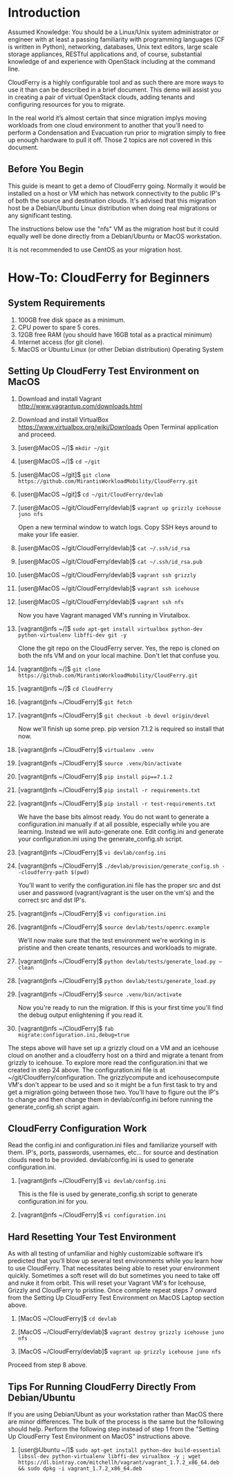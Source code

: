 Introduction
============

Assumed Knowledge: You should be a Linux/Unix system administrator or
engineer with at least a passing familiarity with programming languages
(CF is written in Python), networking, databases, Unix text editors,
large scale storage appliances, RESTful applications and, of course,
substantial knowledge of and experience with OpenStack including at the
command line.

CloudFerry is a highly configurable tool and as such there are more ways
to use it than can be described in a brief document. This demo will
assist you in creating a pair of virtual OpenStack clouds, adding
tenants and configuring resources for you to migrate. 

In the real world it’s almost certain that since migration implys moving
workloads from one cloud environment to another that you’ll need to
perform a Condensation and Evacuation run prior to migration simply to
free up enough hardware to pull it off. Those 2 topics are not covered
in this document. 

**Before You Begin**
-----------------------
This guide is meant to get a demo of CloudFerry going. Normally it would be installed
on a host or VM which has network connectivity to the public IP's of both the source
and destination clouds. It's advised that this migration host be a Debian/Ubuntu
Linux distribution when doing real migrations or any significant testing.
 
The instructions below use the "nfs" VM as the migration host but it could equally
well be done directly from a Debian/Ubuntu or MacOS workstation. 

It is not recommended to use CentOS as your migration host. 

How-To: CloudFerry for Beginners
================================
**System Requirements**
-----------------------

1.  100GB free disk space as a minimum.
2.  CPU power to spare 5 cores.
3.  12GB free RAM (you should have 16GB total as a practical minimum)
4.  Internet access (for git clone).
5.  MacOS or Ubuntu Linux (or other Debian distribution) Operating
    System

**Setting Up CloudFerry Test Environment on MacOS**
-----------------------
1.  Download and install Vagrant http://www.vagrantup.com/downloads.html

2.  Download and install VirtualBox https://www.virtualbox.org/wiki/Downloads
    Open Terminal application and proceed.

3.  [user@MacOS ~/]$ ```mkdir ~/git```

4.  [user@MacOS ~/]$ ```cd ~/git```

5.  [user@MacOS ~/git]$ ```git clone https://github.com/MirantisWorkloadMobility/CloudFerry.git```

6.  [user@MacOS ~/git]$ ```cd ~/git/CloudFerry/devlab```

7.  [user@MacOS ~/git/CloudFerry/devlab]$ ```vagrant up grizzly icehouse juno nfs```
    
    Open a new terminal window to watch logs.
    Copy SSH keys around to make your life easier.

8.  [user@MacOS ~/git/CloudFerry/devlab]$ ```cat ~/.ssh/id_rsa```

9.  [user@MacOS ~/git/CloudFerry/devlab]$ ```cat ~/.ssh/id_rsa.pub```

10. [user@MacOS ~/git/CloudFerry/devlab]$ ```vagrant ssh grizzly```

11. [user@MacOS ~/git/CloudFerry/devlab]$ ```vagrant ssh icehouse```

12. [user@MacOS ~/git/CloudFerry/devlab]$ ```vagrant ssh nfs```

    Now you have Vagrant managed VM's running in Virutalbox. 

13. [vagrant@nfs ~/]$ ```sudo apt-get install virtualbox python-dev python-virtualenv libffi-dev git -y```
    
    Clone the git repo on the CloudFerry server. Yes, the repo is cloned
    on both the nfs VM and on your local machine. Don't let that confuse
    you.

14. [vagrant@nfs ~/]$ ```git clone https://github.com/MirantisWorkloadMobility/CloudFerry.git```

15. [vagrant@nfs ~/]$ ```cd CloudFerry```

16. [vagrant@nfs ~/CloudFerry]$ ```git fetch```

17. [vagrant@nfs ~/CloudFerry]$ ```git checkout -b devel origin/devel```
    
    Now we'll finish up some prep. pip version 7.1.2 is required so
    install that now.

18. [vagrant@nfs ~/CloudFerry]$ ```virtualenv .venv```

19. [vagrant@nfs ~/CloudFerry]$ ```source .venv/bin/activate```

20. [vagrant@nfs ~/CloudFerry]$ ```pip install pip==7.1.2```

21. [vagrant@nfs ~/CloudFerry]$ ```pip install -r requirements.txt```

22. [vagrant@nfs ~/CloudFerry]$ ```pip install -r test-requirements.txt```
    
    We have the base bits almost ready. You do not want to generate a
    configuration.ini manually if at all possible, especially while
    you are learning. Instead we will auto-generate one. Edit config.ini
    and generate your configuration.ini using the generate_config.sh
    script.

23. [vagrant@nfs ~/CloudFerry]$ ```vi devlab/config.ini```

24. [vagrant@nfs ~/CloudFerry]$ ```./devlab/provision/generate_config.sh --cloudferry-path $(pwd)```
    
    You'll want to verify the configuration.ini file has the proper src
    and dst user and password (vagrant/vagrant is the user on the vm's)
    and the correct src and dst IP's.

25. [vagrant@nfs ~/CloudFerry]$ ```vi configuration.ini```

26. [vagrant@nfs ~/CloudFerry]$ ```source
    devlab/tests/openrc.example```
    
    We'll now make sure that the test environment we're working in is
    pristine and then create tenants, resources and workloads to
    migrate.

27. [vagrant@nfs ~/CloudFerry]$ ```python devlab/tests/generate_load.py –clean```

28. [vagrant@nfs ~/CloudFerry]$ ```python devlab/tests/generate_load.py```

29. [vagrant@nfs ~/CloudFerry]$ ```source .venv/bin/activate```
    
    Now you're ready to run the migration. If this is your first time
    you'll find the debug output enlightening if you read it.

30. [vagrant@nfs ~/CloudFerry]$ ```fab
    migrate:configuration.ini,debug=true```

The steps above will have set up a grizzly cloud on a VM and an icehouse
cloud on another and a cloudferry host on a third and migrate a tenant
from grizzly to icehouse. To explore more read the configuration.ini
that we created in step 24 above. The configuration.ini file is at 
~/git/Cloudferry/configuration. The grizzlycompute and icehousecompute
VM's don't appear to be used and so it might be a fun first task to try
and get a migration going between those two. You'll have to figure out
the IP's to change and then change them in devlab/config.ini before
running the generate_config.sh script again.

**CloudFerry Configuration Work**
---------------------------------

Read the config.ini and configuration.ini files and familiarize yourself
with them. IP's, ports, passwords, usernames, etc... for source and
destination clouds need to be provided. devlab/config.ini is used to
generate configuration.ini.

1.  [vagrant@nfs ~/CloudFerry]$ ```vi devlab/config.ini```

    This is the file is used by generate_config.sh script to generate configuration.ini for you.

2.  [vagrant@nfs ~/CloudFerry]$ ```vi configuration.ini```

**Hard Resetting Your Test Environment**
----------------------------------------

As with all testing of unfamiliar and highly customizable software it’s
predicted that you’ll blow up several test environments while you learn
how to use CloudFerry. That necessitates being able to reset your
environment quickly. Sometimes a soft reset will do but sometimes you
need to take off and nuke it from orbit. This will reset your Vagrant
VM's for Icehouse, Grizzly and CloudFerry to pristine. Once complete
repeat steps 7 onward from the Setting Up CloudFerry Test Environment on
MacOS Laptop section above.

1.  [MacOS ~/CloudFerry]$ ```cd devlab```

2.  [MacOS ~/CloudFerry/devlab]$ ```vagrant destroy grizzly icehouse juno nfs```

3.  [MacOS ~/CloudFerry/devlab]$ ```vagrant up grizzly icehouse juno nfs```

Proceed from step 8 above.


**Tips For Running CloudFerry Directly From Debian/Ubuntu**
----------------------------------------

If you are using Debian/Ubunt as your workstation rather than MacOS there are minor differences. The bulk of the process is the same but the following should help. Perform the following step instead of step 1 from the "Setting Up CloudFerry Test Environment on MacOS" instructions above.

1.  [user@Ubuntu ~/]$ ```sudo apt-get install python-dev build-essential libssl-dev python-virtualenv libffi-dev virualbox -y ; wget https://dl.bintray.com/mitchellh/vagrant/vagrant_1.7.2_x86_64.deb && sudo dpkg -i vagrant_1.7.2_x86_64.deb```

